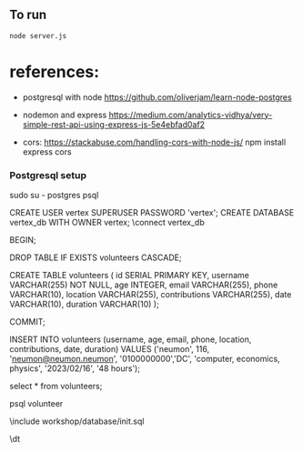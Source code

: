 
## To run
`node server.js`


# references: 
* postgresql with node
https://github.com/oliverjam/learn-node-postgres

* nodemon and express
https://medium.com/analytics-vidhya/very-simple-rest-api-using-express-js-5e4ebfad0af2

* cors:
https://stackabuse.com/handling-cors-with-node-js/
npm install express cors



### Postgresql setup

sudo su - postgres
psql

CREATE USER vertex SUPERUSER PASSWORD 'vertex';
CREATE DATABASE vertex_db WITH OWNER vertex;
\connect vertex_db



<!-- create -->
BEGIN;

DROP TABLE IF EXISTS volunteers CASCADE;

CREATE TABLE volunteers (
  id SERIAL PRIMARY KEY,
  username VARCHAR(255) NOT NULL,
  age INTEGER,
  email VARCHAR(255),
  phone VARCHAR(10),
  location VARCHAR(255),
  contributions VARCHAR(255),
  date  VARCHAR(10),
  duration VARCHAR(10)
);

COMMIT;



<!-- insert values -->
INSERT INTO volunteers (username, age, email, phone, location, contributions, date, duration) VALUES
  ('neumon', 116, 'neumon@neumon.neumon', '0100000000','DC', 'computer, economics, physics', '2023/02/16', '48 hours');

select * from volunteers;


<!-- connect -->
psql volunteer

\include workshop/database/init.sql

\dt
<!-- verify database created -->